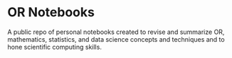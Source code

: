 # OR Notebooks

A public repo of personal notebooks created to revise and summarize OR, mathematics, statistics, and data science concepts and techniques and to hone scientific computing skills.